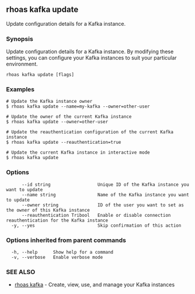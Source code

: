 ## rhoas kafka update

Update configuration details for a Kafka instance.

### Synopsis

Update configuration details for a Kafka instance. By modifying these settings, you can configure your Kafka instances to suit your particular environment.


```
rhoas kafka update [flags]
```

### Examples

```
# Update the Kafka instance owner
$ rhoas kafka update --name=my-kafka --owner=other-user

# Update the owner of the current Kafka instance
$ rhoas kafka update --owner=other-user

# Update the reauthentication configuration of the current Kafka instance
$ rhoas kafka update --reauthentication=true

# Update the current Kafka instance in interactive mode
$ rhoas kafka update

```

### Options

```
      --id string                  Unique ID of the Kafka instance you want to update
      --name string                Name of the Kafka instance you want to update
      --owner string               ID of the user you want to set as the owner of this Kafka instance
      --reauthentication Tribool   Enable or disable connection reauthentication for the Kafka instance
  -y, --yes                        Skip confirmation of this action 
```

### Options inherited from parent commands

```
  -h, --help      Show help for a command
  -v, --verbose   Enable verbose mode
```

### SEE ALSO

* [rhoas kafka](rhoas_kafka.md)	 - Create, view, use, and manage your Kafka instances

